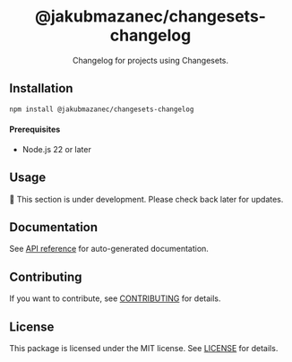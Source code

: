 <!-- header -->
<div align="center">

# @jakubmazanec/changesets-changelog

Changelog for projects using Changesets.

</div>
<!-- header -->

## Installation

```sh
npm install @jakubmazanec/changesets-changelog
```

<!-- prerequisites -->

#### Prerequisites

- Node.js 22 or later
<!-- prerequisites -->

## Usage

🚧 This section is under development. Please check back later for updates.

## Documentation

See [API reference](./docs) for auto-generated documentation.

## Contributing

If you want to contribute, see [CONTRIBUTING](./CONTRIBUTING.md) for details.

## License

This package is licensed under the MIT license. See [LICENSE](./LICENSE.md) for details.
